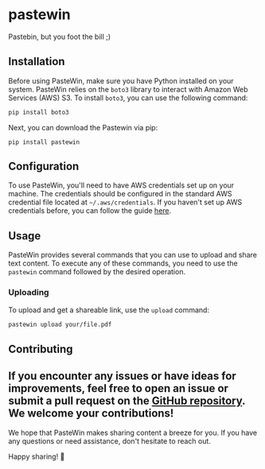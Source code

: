 # pastewin
Pastebin, but you foot the bill ;)

## Installation

Before using PasteWin, make sure you have Python installed on your system. PasteWin relies on the `boto3` library to interact with Amazon Web Services (AWS) S3. To install `boto3`, you can use the following command:

```bash
pip install boto3
```

Next, you can download the Pastewin via pip:

```
pip install pastewin
```

## Configuration

To use PasteWin, you'll need to have AWS credentials set up on your machine. The credentials should be configured in the standard AWS credential file located at `~/.aws/credentials`. If you haven't set up AWS credentials before, you can follow the guide [here](https://docs.aws.amazon.com/cli/latest/userguide/cli-configure-quickstart.html).

## Usage

PasteWin provides several commands that you can use to upload and share text content. To execute any of these commands, you need to use the `pastewin` command followed by the desired operation.

### Uploading

To upload and get a shareable link, use the `upload` command:

```bash
pastewin upload your/file.pdf
```

## Contributing

If you encounter any issues or have ideas for improvements, feel free to open an issue or submit a pull request on the [GitHub repository](https://github.com/bb-labs/pastewin). We welcome your contributions!
---

We hope that PasteWin makes sharing content a breeze for you. If you have any questions or need assistance, don't hesitate to reach out.

Happy sharing! 🚀
